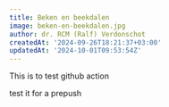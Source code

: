 ```yaml
---
title: Beken en beekdalen
image: beken-en-beekdalen.jpg
author: dr. RCM (Ralf) Verdonschot
createdAt: '2024-09-26T18:21:37+03:00'
updatedAt: '2024-10-01T09:53:54Z'
---
```




This is to test github action


test it for a prepush